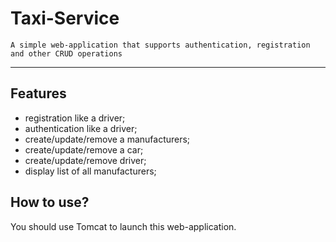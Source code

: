 # Taxi-Service
`A simple web-application that supports authentication, registration and other CRUD operations`
___
## Features
+ registration like a driver;
+ authentication like a driver;
+ create/update/remove a manufacturers;
+ create/update/remove a car;
+ create/update/remove driver;
+ display list of all manufacturers;

## How to use?
You should use Tomcat to launch this web-application.